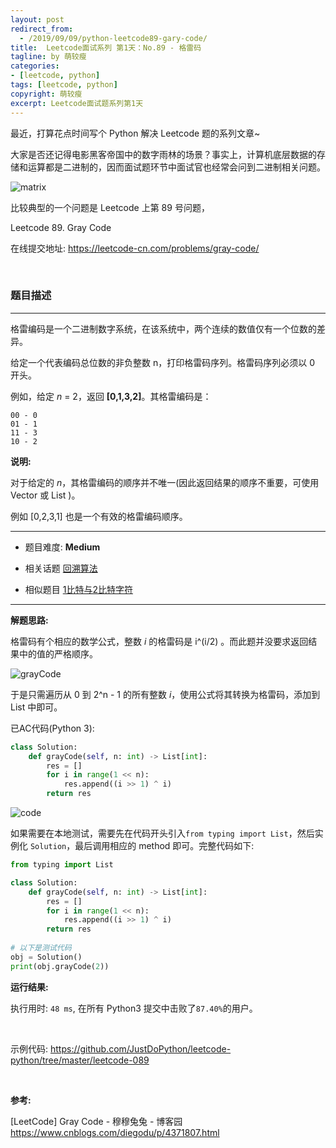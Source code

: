 ```yaml
---
layout: post
redirect_from:
  - /2019/09/09/python-leetcode89-gary-code/
title:  Leetcode面试系列 第1天：No.89 - 格雷码
tagline: by 萌较瘦
categories: 
- [leetcode, python]
tags: [leetcode, python]
copyright: 萌较瘦
excerpt: Leetcode面试题系列第1天
---
```


最近，打算花点时间写个 Python 解决 Leetcode 题的系列文章~

大家是否还记得电影黑客帝国中的数字雨林的场景？事实上，计算机底层数据的存储和运算都是二进制的，因而面试题环节中面试官也经常会问到二进制相关问题。

![matrix](http://cdn.jsdelivr.net/gh/justdopython/justdopython.github.io/assets/images/2019/python/matrix-01.gif)

比较典型的一个问题是 Leetcode 上第 89 号问题，

Leetcode 89. Gray Code

在线提交地址: <https://leetcode-cn.com/problems/gray-code/>
<!--more-->

<br>

### 题目描述

------

格雷编码是一个二进制数字系统，在该系统中，两个连续的数值仅有一个位数的差异。

给定一个代表编码总位数的非负整数 n，打印格雷码序列。格雷码序列必须以 0 开头。

例如，给定 *n* = 2，返回 **[0,1,3,2]**。其格雷编码是：

```
00 - 0
01 - 1
11 - 3
10 - 2
```

**说明:**

对于给定的 *n*，其格雷编码的顺序并不唯一(因此返回结果的顺序不重要，可使用 Vector 或 List )。

例如 [0,2,3,1] 也是一个有效的格雷编码顺序。

------

- 题目难度:  **Medium**

- 相关话题 [回溯算法](https://leetcode-cn.com/tag/backtracking)

- 相似题目 [1比特与2比特字符](https://leetcode-cn.com/problems/1-bit-and-2-bit-characters)

------

**解题思路:**

格雷码有个相应的数学公式，整数 *i*  的格雷码是 i^(i/2) 。而此题并没要求返回结果中的值的严格顺序。

![grayCode](http://cdn.jsdelivr.net/gh/justdopython/justdopython.github.io/assets/images/2019/python/grayCode.png)

于是只需遍历从 0 到 2^n - 1 的所有整数 *i*，使用公式将其转换为格雷码，添加到 List 中即可。

已AC代码(Python 3):

```python
class Solution:
    def grayCode(self, n: int) -> List[int]:
        res = [] 
        for i in range(1 << n): 
            res.append((i >> 1) ^ i) 
        return res
```

![code](http://cdn.jsdelivr.net/gh/justdopython/justdopython.github.io/assets/images/2019/python/leetcode89-code.jpg)

如果需要在本地测试，需要先在代码开头引入`from typing import List`，然后实例化 `Solution`，最后调用相应的 method 即可。完整代码如下:

```python
from typing import List

class Solution:
    def grayCode(self, n: int) -> List[int]:
        res = [] 
        for i in range(1 << n): 
            res.append((i >> 1) ^ i) 
        return res
        
# 以下是测试代码
obj = Solution()
print(obj.grayCode(2))
```

**运行结果:**

执行用时: `48 ms`, 在所有 Python3 提交中击败了`87.40%`的用户。

<br>

示例代码:
<https://github.com/JustDoPython/leetcode-python/tree/master/leetcode-089>

<br>

**参考:**

[LeetCode] Gray Code - 穆穆兔兔 - 博客园
<https://www.cnblogs.com/diegodu/p/4371807.html>
